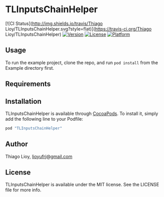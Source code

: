 # TLInputsChainHelper

[![CI Status](http://img.shields.io/travis/Thiago Lioy/TLInputsChainHelper.svg?style=flat)](https://travis-ci.org/Thiago Lioy/TLInputsChainHelper)
[![Version](https://img.shields.io/cocoapods/v/TLInputsChainHelper.svg?style=flat)](http://cocoapods.org/pods/TLInputsChainHelper)
[![License](https://img.shields.io/cocoapods/l/TLInputsChainHelper.svg?style=flat)](http://cocoapods.org/pods/TLInputsChainHelper)
[![Platform](https://img.shields.io/cocoapods/p/TLInputsChainHelper.svg?style=flat)](http://cocoapods.org/pods/TLInputsChainHelper)

## Usage

To run the example project, clone the repo, and run `pod install` from the Example directory first.

## Requirements

## Installation

TLInputsChainHelper is available through [CocoaPods](http://cocoapods.org). To install
it, simply add the following line to your Podfile:

```ruby
pod "TLInputsChainHelper"
```

## Author

Thiago Lioy, lioyufrj@gmail.com

## License

TLInputsChainHelper is available under the MIT license. See the LICENSE file for more info.
